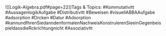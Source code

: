 
![[Logik-Algebra.pdf#page=22]]Tags & Topics:
   #Kommutativitt
   #AussagenlogikAufgabe
   #Distributivitt
   #Beweisen
   #visuellABBAAufgabe
   #adsorption
   #Drcken
   #Datur
   #Adsorption
   #kannundfhrenSiedanndenformalenNachweisKonstruierenSieeinGegenbeispieldassdieRckrichtungnicht
   #Assoziativitt